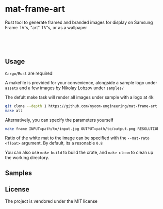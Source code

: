 # mat-frame-art

Rust tool to generate framed and branded images for display on Samsung Frame TV's, "art" TV's, or as a wallpaper

<figure>
   <!--- <img alt="" src="https://github.com/user-attachments/assets/0cb2aa5e-81ed-4b60-bfac-4bdba8249592" /> --->
</figure>

<br>

<figure>
  <!--- <img alt="" src="https://github.com/user-attachments/assets/5b31e536-810e-44c1-814b-b3a99ae62bbe" /> --->
</figure>

<br>

## Usage

`Cargo/Rust` are required

A makefile is provided for your convenience, alongside a sample logo under `assets` and a few images by Nikolay Lobzov under `samples/`

The defult make task will render all images under sample with a logo at 4k

```sh
git clone --depth 1 https://github.com/nyoom-engineering/mat-frame-art.git && cd mat-frame-art
make all
```

Alternatively, you can specify the parameters yourself

```sh
make frame INPUT=path/to/input.jpg OUTPUT=path/to/output.png RESOLUTION=2560x1600 [WITH_LOGO=1]
```

Ratio of the white mat to the image can be specified with the `--mat-rato <float>` argument. By default, its a resonable `0.8`

You can also use `make build` to build the crate, and `make clean` to clean up the working directory. 

## Samples



## License

The project is vendored under the MIT license